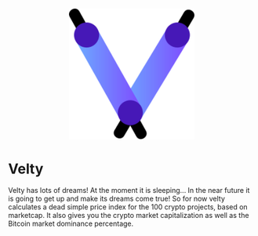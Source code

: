 <p align="center"><img src="https://raw.githubusercontent.com/siokas/velty/master/public/logo.svg" width="256"></p>

# Velty

Velty has lots of dreams! At the moment it is sleeping... In the near future it is going to get up and make its dreams come true! So for now velty calculates a dead simple price index for the 100 crypto projects, based on marketcap. It also gives you the crypto market capitalization as well as the Bitcoin market dominance percentage.